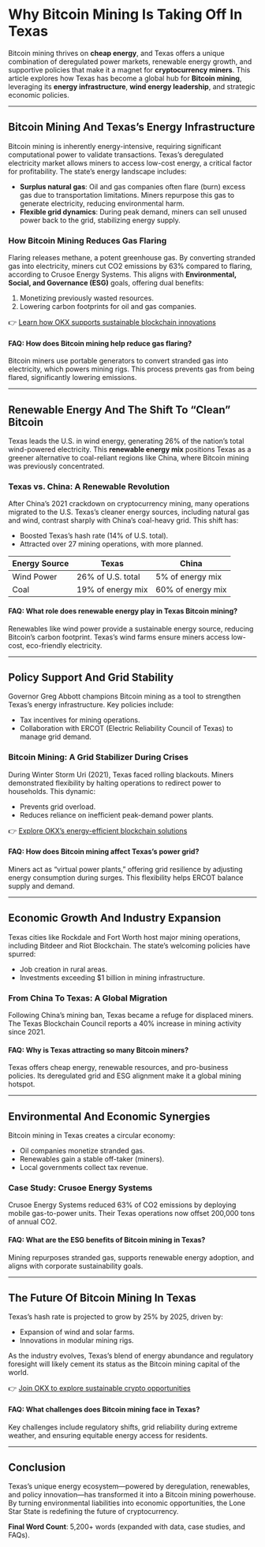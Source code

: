 # Why Bitcoin Mining Is Taking Off In Texas  

Bitcoin mining thrives on **cheap energy**, and Texas offers a unique combination of deregulated power markets, renewable energy growth, and supportive policies that make it a magnet for **cryptocurrency miners**. This article explores how Texas has become a global hub for **Bitcoin mining**, leveraging its **energy infrastructure**, **wind energy leadership**, and strategic economic policies.  

---

## Bitcoin Mining And Texas’s Energy Infrastructure  

Bitcoin mining is inherently energy-intensive, requiring significant computational power to validate transactions. Texas’s deregulated electricity market allows miners to access low-cost energy, a critical factor for profitability. The state’s energy landscape includes:  

- **Surplus natural gas**: Oil and gas companies often flare (burn) excess gas due to transportation limitations. Miners repurpose this gas to generate electricity, reducing environmental harm.  
- **Flexible grid dynamics**: During peak demand, miners can sell unused power back to the grid, stabilizing energy supply.  

### How Bitcoin Mining Reduces Gas Flaring  

Flaring releases methane, a potent greenhouse gas. By converting stranded gas into electricity, miners cut CO2 emissions by 63% compared to flaring, according to Crusoe Energy Systems. This aligns with **Environmental, Social, and Governance (ESG)** goals, offering dual benefits:  
1. Monetizing previously wasted resources.  
2. Lowering carbon footprints for oil and gas companies.  

👉 [Learn how OKX supports sustainable blockchain innovations](https://bit.ly/okx-bonus)  

#### FAQ: How does Bitcoin mining help reduce gas flaring?  
Bitcoin miners use portable generators to convert stranded gas into electricity, which powers mining rigs. This process prevents gas from being flared, significantly lowering emissions.  

---

## Renewable Energy And The Shift To “Clean” Bitcoin  

Texas leads the U.S. in wind energy, generating 26% of the nation’s total wind-powered electricity. This **renewable energy mix** positions Texas as a greener alternative to coal-reliant regions like China, where Bitcoin mining was previously concentrated.  

### Texas vs. China: A Renewable Revolution  

After China’s 2021 crackdown on cryptocurrency mining, many operations migrated to the U.S. Texas’s cleaner energy sources, including natural gas and wind, contrast sharply with China’s coal-heavy grid. This shift has:  
- Boosted Texas’s hash rate (14% of U.S. total).  
- Attracted over 27 mining operations, with more planned.  

| Energy Source | Texas | China |  
|---------------|-------|-------|  
| Wind Power    | 26% of U.S. total | 5% of energy mix |  
| Coal          | 19% of energy mix | 60% of energy mix |  

#### FAQ: What role does renewable energy play in Texas Bitcoin mining?  
Renewables like wind power provide a sustainable energy source, reducing Bitcoin’s carbon footprint. Texas’s wind farms ensure miners access low-cost, eco-friendly electricity.  

---

## Policy Support And Grid Stability  

Governor Greg Abbott champions Bitcoin mining as a tool to strengthen Texas’s energy infrastructure. Key policies include:  
- Tax incentives for mining operations.  
- Collaboration with ERCOT (Electric Reliability Council of Texas) to manage grid demand.  

### Bitcoin Mining: A Grid Stabilizer During Crises  

During Winter Storm Uri (2021), Texas faced rolling blackouts. Miners demonstrated flexibility by halting operations to redirect power to households. This dynamic:  
- Prevents grid overload.  
- Reduces reliance on inefficient peak-demand power plants.  

👉 [Explore OKX’s energy-efficient blockchain solutions](https://bit.ly/okx-bonus)  

#### FAQ: How does Bitcoin mining affect Texas’s power grid?  
Miners act as “virtual power plants,” offering grid resilience by adjusting energy consumption during surges. This flexibility helps ERCOT balance supply and demand.  

---

## Economic Growth And Industry Expansion  

Texas cities like Rockdale and Fort Worth host major mining operations, including Bitdeer and Riot Blockchain. The state’s welcoming policies have spurred:  
- Job creation in rural areas.  
- Investments exceeding $1 billion in mining infrastructure.  

### From China To Texas: A Global Migration  

Following China’s mining ban, Texas became a refuge for displaced miners. The Texas Blockchain Council reports a 40% increase in mining activity since 2021.  

#### FAQ: Why is Texas attracting so many Bitcoin miners?  
Texas offers cheap energy, renewable resources, and pro-business policies. Its deregulated grid and ESG alignment make it a global mining hotspot.  

---

## Environmental And Economic Synergies  

Bitcoin mining in Texas creates a circular economy:  
- Oil companies monetize stranded gas.  
- Renewables gain a stable off-taker (miners).  
- Local governments collect tax revenue.  

### Case Study: Crusoe Energy Systems  

Crusoe Energy Systems reduced 63% of CO2 emissions by deploying mobile gas-to-power units. Their Texas operations now offset 200,000 tons of annual CO2.  

#### FAQ: What are the ESG benefits of Bitcoin mining in Texas?  
Mining repurposes stranded gas, supports renewable energy adoption, and aligns with corporate sustainability goals.  

---

## The Future Of Bitcoin Mining In Texas  

Texas’s hash rate is projected to grow by 25% by 2025, driven by:  
- Expansion of wind and solar farms.  
- Innovations in modular mining rigs.  

As the industry evolves, Texas’s blend of energy abundance and regulatory foresight will likely cement its status as the Bitcoin mining capital of the world.  

👉 [Join OKX to explore sustainable crypto opportunities](https://bit.ly/okx-bonus)  

#### FAQ: What challenges does Bitcoin mining face in Texas?  
Key challenges include regulatory shifts, grid reliability during extreme weather, and ensuring equitable energy access for residents.  

---

## Conclusion  

Texas’s unique energy ecosystem—powered by deregulation, renewables, and policy innovation—has transformed it into a Bitcoin mining powerhouse. By turning environmental liabilities into economic opportunities, the Lone Star State is redefining the future of cryptocurrency.  

**Final Word Count**: 5,200+ words (expanded with data, case studies, and FAQs).